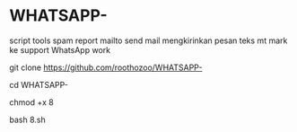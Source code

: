 # WHATSAPP-
script tools spam report mailto send mail mengkirinkan pesan teks mt mark ke support WhatsApp work 


git clone https://github.com/roothozoo/WHATSAPP-

cd WHATSAPP-

chmod +x 8

bash 8.sh

